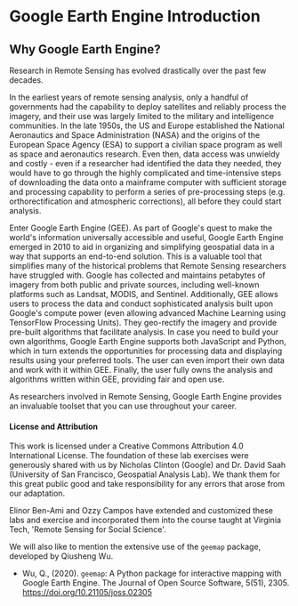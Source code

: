 # Google Earth Engine Introduction

## Why Google Earth Engine?
Research in Remote Sensing has evolved drastically over the past few decades.

In the earliest years of remote sensing analysis, only a handful of governments had the capability to deploy satellites and reliably process the imagery, and their use was largely limited to the military and intelligence communities. In the late 1950s, the US and Europe established the National Aeronautics and Space Administration (NASA) and the origins of the European Space Agency (ESA) to support a civilian space program as well as space and aeronautics research. Even then, data access was unwieldy and costly - even if a researcher had identified the data they needed, they would have to go through the highly complicated and time-intensive steps of downloading the data onto a mainframe computer with sufficient storage and processing capability to perform a series of pre-processing steps (e.g. orthorectification and atmospheric corrections), all before they could start analysis.

Enter Google Earth Engine (GEE). As part of Google's quest to make the world's information universally accessible and useful, Google Earth Engine emerged in 2010 to aid in organizing and simplifying geospatial data in a way that supports an end-to-end solution. This is a valuable tool that simplifies many of the historical problems that Remote Sensing researchers have struggled with. Google has collected and maintains petabytes of imagery from both public and private sources, including well-known platforms such as Landsat, MODIS, and Sentinel. Additionally, GEE allows users to process the data and conduct sophisticated analysis built upon Google's compute power (even allowing advanced Machine Learning using TensorFlow Processing Units). They geo-rectify the imagery and provide pre-built algorithms that facilitate analysis. In case you need to build your own algorithms, Google Earth Engine supports both JavaScript and Python, which in turn extends the opportunities for processing data and displaying results using your preferred tools. The user can even import their own data and work with it within GEE. Finally, the user fully owns the analysis and algorithms written within GEE, providing fair and open use.

As researchers involved in Remote Sensing, Google Earth Engine provides an invaluable toolset that you can use throughout your career.

#### License and Attribution
This work is licensed under a Creative Commons Attribution 4.0 International License. The foundation of these lab exercises were generously shared with us by Nicholas Clinton (Google) and Dr. David Saah (University of San Francisco, Geospatial Analysis Lab). We thank them for this great public good and take responsibility for any errors that arose from our adaptation.

Elinor Ben-Ami and Ozzy Campos have extended and customized these labs and exercise and incorporated them into the course taught at Virginia Tech, 'Remote Sensing for Social Science'.

We will also like to mention the extensive use of the `geemap` package, developed by Qiusheng Wu. 

* Wu, Q., (2020). `geemap`: A Python package for interactive mapping with Google Earth Engine. The Journal of Open Source Software, 5(51), 2305. https://doi.org/10.21105/joss.02305
